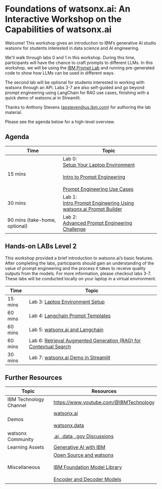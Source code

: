 # Foundations of watsonx.ai: An Interactive Workshop on the Capabilities of watsonx.ai

Welcome! This workshop gives an introduction to IBM’s generative AI studio watsonx for students interested in data science and AI engineering. 

We'll walk through labs 0 and 1 in this workshop. During this time, participants will have the chance to craft prompts to different LLMs. In this workshop, we will be using the [IBM Prompt Lab](https://www.ibm.com/docs/en/watsonx-as-a-service?topic=models-prompt-lab) and running pre-generated code to show how LLMs can be used in different ways.

The second lab will be optional for students interested in working with watsonx through an API. Labs 3-7 are also self-guided and go beyond prompt engineering using LangChain for RAG use cases, finishing with a quick demo of watsonx.ai in Streamlit.

Thanks to Anthony Stevens (apsteven@us.ibm.com) for authoring the lab material.

Please see the agenda below for a high-level overview. 

## Agenda
| **Time**        | **Topic** |
|-----------------|-------------------|
| 15 mins  | Lab 0: <br>[Setup Your Laptop Environment](./self-guided-labs/lab-0)<br><br>[Intro to Prompt Engineering](https://ibm.box.com/s/acqea8ukzmgzdel7gxp2fcrnqm8p7vvp)<br><br>[Prompt Engineering Use Cases](./prompt-engineering-use-cases.md) |  
| 30 mins  | Lab 1: <br>[Intro Prompt Engineering Using watsonx.ai Prompt Builder](./self-guided-labs/lab-1) |  
| 90 mins (take-home, optional)  | Lab 2: <br>[Advanced Prompt Engineering Challenge](./self-guided-labs/lab-2) |  

## Hands-on LABs Level 2

This workshop provided a brief introduction to watsonx.ai’s basic features. After completing the labs, participants should gain an understanding of the value of prompt engineering and the process it takes to receive quality outputs from the models. For more information, please checkout labs 3-7. These labs will be conducted locally on your laptop in a virtual environment.

| **Time**        | **Topic** |
|-----------------|-------------------|
| 15 mins  | Lab 3: [Laptop Environment Setup](./self-guided-labs/lab-03-laptop-environment-setup) | 
| 60 mins  | Lab 4: [Langchain Prompt Templates](./self-guided-labs/lab-03-langchain-prompt-template) | 
| 60 mins  | Lab 5: [watsonx.ai and Langchain](./self-guided-labs/lab-05-watsonxai-and-langchain) | 
| 60 mins  | Lab 6: [Retrieval Augmented Generation (RAG) for Contextual Search](./self-guided-labs/lab-06-retrieval-agumented-generation) |
| 30 mins  | Lab 7: [watsonx.ai Demo in Streamlit](./self-guided-labs/lab-07-watsonxai-demo-with-streamlit) | 

## Further Resources
| **Topic**        | **Resources** |
|-----------------|-------------------|
| IBM Technology Channel  | https://www.youtube.com/@IBMTechnology |  
| Demos   | [watsonx.ai](https://watsonx-ai-demo.c8f8f055.public.multi-containers.ibm.com/)<br><br>[watsonx.data](https://mediacenter.ibm.com/media/watsonx.data+demoA+Get+started+with+watsonx.data/1_brvv64az) |  
| watsonx Community  | [.ai, .data, .gov Discussions](https://community.ibm.com/community/user/watsonx/home)|  
| Learning Assets  | [Generative AI with IBM](https://www.ibm.com/training/collection/generativeaiwithibm) |
| Miscellaneous  | [Open Source and watsonx](https://www.youtube.com/watch?v=Cgiqx0pJuLo)<br><br>[IBM Foundation Model Library](https://www.ibm.com/products/watsonx-ai/foundation-models)<br><br>[Encoder and Decoder Models](https://magazine.sebastianraschka.com/p/understanding-encoder-and-decoder) |
